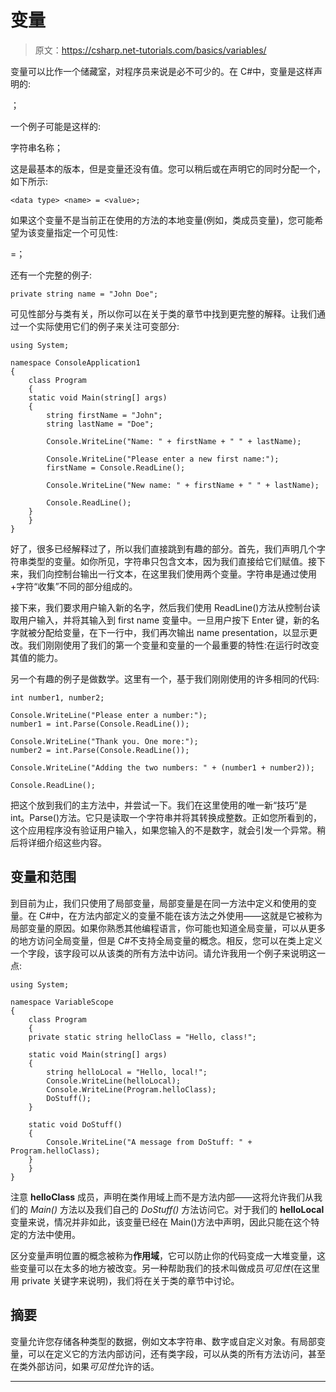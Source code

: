 # 变量

> 原文：<https://csharp.net-tutorials.com/basics/variables/>

变量可以比作一个储藏室，对程序员来说是必不可少的。在 C#中，变量是这样声明的:

<data type=""><name>；</name></data>

一个例子可能是这样的:

字符串名称；

这是最基本的版本，但是变量还没有值。您可以稍后或在声明它的同时分配一个，如下所示:

```
<data type> <name> = <value>;
```

<input type="hidden" name="IL_IN_ARTICLE">

如果这个变量不是当前正在使用的方法的本地变量(例如，类成员变量)，您可能希望为该变量指定一个可见性:

<visibility><data type=""><name>=<value>；</value></name></data></visibility>

还有一个完整的例子:

```
private string name = "John Doe";
```

可见性部分与类有关，所以你可以在关于类的章节中找到更完整的解释。让我们通过一个实际使用它们的例子来关注可变部分:

```
using System;

namespace ConsoleApplication1
{
    class Program
    {
    static void Main(string[] args)
    {
        string firstName = "John";
        string lastName = "Doe";

        Console.WriteLine("Name: " + firstName + " " + lastName);

        Console.WriteLine("Please enter a new first name:");
        firstName = Console.ReadLine();

        Console.WriteLine("New name: " + firstName + " " + lastName);

        Console.ReadLine();
    }
    }
}
```

好了，很多已经解释过了，所以我们直接跳到有趣的部分。首先，我们声明几个字符串类型的变量。如你所见，字符串只包含文本，因为我们直接给它们赋值。接下来，我们向控制台输出一行文本，在这里我们使用两个变量。字符串是通过使用+字符“收集”不同的部分组成的。

接下来，我们要求用户输入新的名字，然后我们使用 ReadLine()方法从控制台读取用户输入，并将其输入到 first name 变量中。一旦用户按下 Enter 键，新的名字就被分配给变量，在下一行中，我们再次输出 name presentation，以显示更改。我们刚刚使用了我们的第一个变量和变量的一个最重要的特性:在运行时改变其值的能力。

另一个有趣的例子是做数学。这里有一个，基于我们刚刚使用的许多相同的代码:

```
int number1, number2;

Console.WriteLine("Please enter a number:");
number1 = int.Parse(Console.ReadLine());

Console.WriteLine("Thank you. One more:");
number2 = int.Parse(Console.ReadLine());

Console.WriteLine("Adding the two numbers: " + (number1 + number2));

Console.ReadLine();
```

把这个放到我们的主方法中，并尝试一下。我们在这里使用的唯一新“技巧”是 int。Parse()方法。它只是读取一个字符串并将其转换成整数。正如您所看到的，这个应用程序没有验证用户输入，如果您输入的不是数字，就会引发一个异常。稍后将详细介绍这些内容。

## 变量和范围

到目前为止，我们只使用了局部变量，局部变量是在同一方法中定义和使用的变量。在 C#中，在方法内部定义的变量不能在该方法之外使用——这就是它被称为局部变量的原因。如果你熟悉其他编程语言，你可能也知道全局变量，可以从更多的地方访问全局变量，但是 C#不支持全局变量的概念。相反，您可以在类上定义一个字段，该字段可以从该类的所有方法中访问。请允许我用一个例子来说明这一点:

```
using System;

namespace VariableScope
{
    class Program
    {
    private static string helloClass = "Hello, class!";

    static void Main(string[] args)
    {
        string helloLocal = "Hello, local!";
        Console.WriteLine(helloLocal);
        Console.WriteLine(Program.helloClass);
        DoStuff();
    }

    static void DoStuff()
    {
        Console.WriteLine("A message from DoStuff: " + Program.helloClass);
    }
    }
}
```

注意 **helloClass** 成员，声明在类作用域上而不是方法内部——这将允许我们从我们的 *Main()* 方法以及我们自己的 *DoStuff()* 方法访问它。对于我们的 **helloLocal** 变量来说，情况并非如此，该变量已经在 Main()方法中声明，因此只能在这个特定的方法中使用。

区分变量声明位置的概念被称为**作用域**，它可以防止你的代码变成一大堆变量，这些变量可以在太多的地方被改变。另一种帮助我们的技术叫做成员*可见性*(在这里用 private 关键字来说明)，我们将在关于类的章节中讨论。

## 摘要

变量允许您存储各种类型的数据，例如文本字符串、数字或自定义对象。有局部变量，可以在定义它的方法内部访问，还有类字段，可以从类的所有方法访问，甚至在类外部访问，如果*可见性*允许的话。

* * *